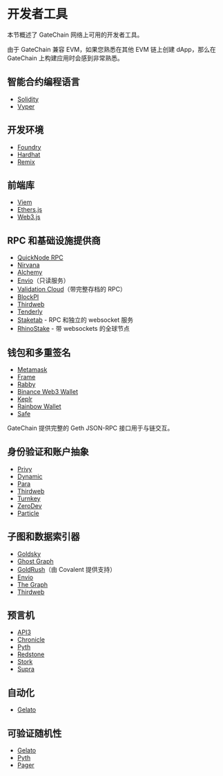 # 开发者工具

本节概述了 GateChain 网络上可用的开发者工具。

由于 GateChain 兼容 EVM，如果您熟悉在其他 EVM 链上创建 dApp，那么在 GateChain 上构建应用时会感到非常熟悉。

## 智能合约编程语言

- [Solidity](https://docs.soliditylang.org/)
- [Vyper](https://docs.vyperlang.org/)

## 开发环境

- [Foundry](https://book.getfoundry.sh/)
- [Hardhat](https://hardhat.org/)
- [Remix](https://remix.ethereum.org/)

## 前端库

- [Viem](https://viem.sh/)
- [Ethers.js](https://docs.ethers.org/)
- [Web3.js](https://web3js.readthedocs.io/)

## RPC 和基础设施提供商

- [QuickNode RPC](https://www.quicknode.com/)
- [Nirvana](https://nirvana.build/)
- [Alchemy](https://www.alchemy.com/)
- [Envio](https://envio.dev/)（只读服务）
- [Validation Cloud](https://validationcloud.io/)（带完整存档的 RPC）
- [BlockPI](https://blockpi.io/)
- [Thirdweb](https://thirdweb.com/)
- [Tenderly](https://tenderly.co/)
- [Staketab](https://staketab.com/) - RPC 和独立的 websocket 服务
- [RhinoStake](https://rhinostake.com/) - 带 websockets 的全球节点

## 钱包和多重签名

- [Metamask](https://metamask.io/)
- [Frame](https://frame.sh/)
- [Rabby](https://rabby.io/)
- [Binance Web3 Wallet](https://www.binance.com/en/web3-wallet)
- [Keplr](https://www.keplr.app/)
- [Rainbow Wallet](https://rainbow.me/)
- [Safe](https://safe.global/)

GateChain 提供完整的 Geth JSON-RPC 接口用于与链交互。

## 身份验证和账户抽象

- [Privy](https://www.privy.io/)
- [Dynamic](https://www.dynamic.xyz/)
- [Para](https://www.para.id/)
- [Thirdweb](https://thirdweb.com/)
- [Turnkey](https://turnkey.com/)
- [ZeroDev](https://zerodev.app/)
- [Particle](https://particle.network/)

## 子图和数据索引器

- [Goldsky](https://goldsky.com/)
- [Ghost Graph](https://ghostgraph.io/)
- [GoldRush](https://goldrush.zone/)（由 Covalent 提供支持）
- [Envio](https://envio.dev/)
- [The Graph](https://thegraph.com/)
- [Thirdweb](https://thirdweb.com/)

## 预言机

- [API3](https://api3.org/)
- [Chronicle](https://chronicle.io/)
- [Pyth](https://pyth.network/)
- [Redstone](https://redstone.finance/)
- [Stork](https://www.stork.network/)
- [Supra](https://supraoracles.com/)

## 自动化

- [Gelato](https://www.gelato.network/)

## 可验证随机性

- [Gelato](https://www.gelato.network/)
- [Pyth](https://pyth.network/)
- [Pager](https://pager.gg/)
